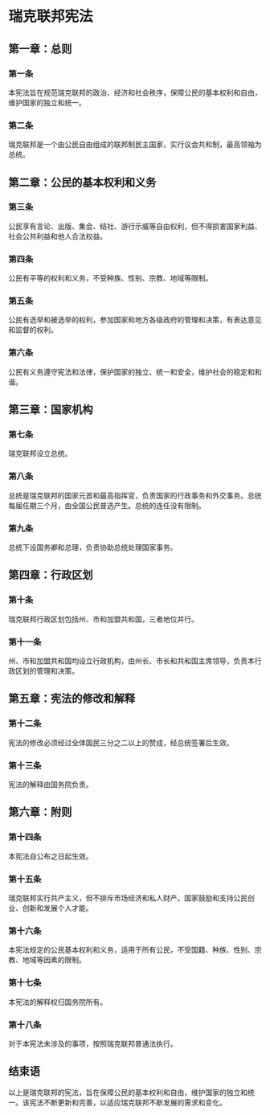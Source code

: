 # 瑞克联邦宪法

## 第一章：总则

### 第一条

本宪法旨在规范瑞克联邦的政治、经济和社会秩序，保障公民的基本权利和自由，维护国家的独立和统一。

### 第二条

瑞克联邦是一个由公民自由组成的联邦制民主国家，实行议会共和制，最高领袖为总统。

## 第二章：公民的基本权利和义务

### 第三条

公民享有言论、出版、集会、结社、游行示威等自由权利，但不得损害国家利益、社会公共利益和他人合法权益。

### 第四条

公民有平等的权利和义务，不受种族、性别、宗教、地域等限制。

### 第五条

公民有选举和被选举的权利，参加国家和地方各级政府的管理和决策，有表达意见和监督的权利。

### 第六条

公民有义务遵守宪法和法律，保护国家的独立、统一和安全，维护社会的稳定和和谐。

## 第三章：国家机构

### 第七条

瑞克联邦设立总统。

### 第八条

总统是瑞克联邦的国家元首和最高指挥官，负责国家的行政事务和外交事务。总统每届任期三个月，由全国公民普选产生。总统的连任没有限制。

### 第九条

总统下设国务卿和总理，负责协助总统处理国家事务。

## 第四章：行政区划

### 第十条

瑞克联邦行政区划包括州、市和加盟共和国，三者地位并行。

### 第十一条

州、市和加盟共和国均设立行政机构，由州长、市长和共和国主席领导，负责本行政区划的管理和决策。

## 第五章：宪法的修改和解释

### 第十二条

宪法的修改必须经过全体国民三分之二以上的赞成，经总统签署后生效。

### 第十三条

宪法的解释由国务院负责。

## 第六章：附则

### 第十四条

本宪法自公布之日起生效。

### 第十五条

瑞克联邦实行共产主义，但不排斥市场经济和私人财产。国家鼓励和支持公民创业、创新和发展个人才能。

### 第十六条

本宪法规定的公民基本权利和义务，适用于所有公民，不受国籍、种族、性别、宗教、地域等因素的限制。

### 第十七条

本宪法的解释权归国务院所有。

### 第十八条

对于本宪法未涉及的事项，按照瑞克联邦普通法执行。

## 结束语

以上是瑞克联邦的宪法，旨在保障公民的基本权利和自由，维护国家的独立和统一。该宪法不断更新和完善，以适应瑞克联邦不断发展的需求和变化。
